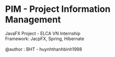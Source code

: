 # PIM - Project Information Management
JavaFX Project - ELCA VN Internship<br>
Framework: JacpFX, Spring, Hibernate<br><br> 
@author : BHT - huynhthanhbinh1998<br>
